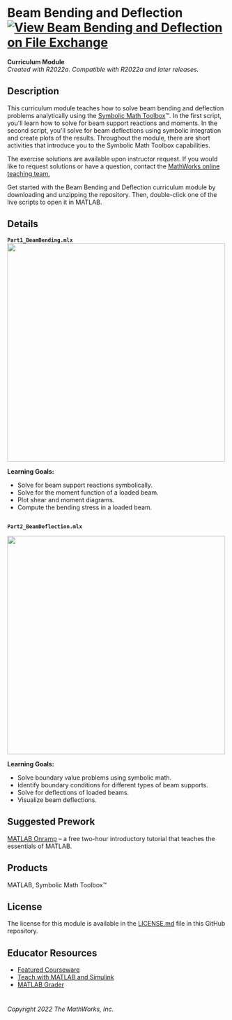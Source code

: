 # Beam Bending and Deflection [![View Beam Bending and Deflection on File Exchange](https://www.mathworks.com/matlabcentral/images/matlab-file-exchange.svg)](https://www.mathworks.com/matlabcentral/fileexchange/113670-beam-bending-and-deflection/)  
**Curriculum Module**  
_Created with R2022a. Compatible with R2022a and later releases._  

## Description ##
This curriculum module teaches how to solve beam bending and deflection problems analytically using the [Symbolic Math Toolbox](https://www.mathworks.com/products/symbolic.html)&trade;.
In the first script, you'll learn how to solve for beam support reactions and moments. In the second script, you'll solve for beam deflections using symbolic integration and create plots of the results. 
Throughout the module, there are short activities that introduce you to the Symbolic Math Toolbox capabilities.

The exercise solutions are available upon instructor request. If you would like to request solutions or have a question, contact the <a href="mailto:onlineteaching@mathworks.com">MathWorks online teaching team.</a>

Get started with the Beam Bending and Deflection curriculum module by downloading and unzipping the repository. Then, double-click one of the live scripts to open it in MATLAB.

## Details ##
**`Part1_BeamBending.mlx`**  
<img width=500 src="https://user-images.githubusercontent.com/81383420/174607678-5a747acb-3a41-41a9-bfb7-248c0c7cdad2.png">

**Learning Goals:**
- Solve for beam support reactions symbolically.
- Solve for the moment function of a loaded beam.
- Plot shear and moment diagrams.
- Compute the bending stress in a loaded beam.

## ##
**`Part2_BeamDeflection.mlx`**  

<img width=500 src="https://user-images.githubusercontent.com/81383420/174606212-f77ec43f-500a-41dd-9888-93d74f3b763b.png">

**Learning Goals:**
- Solve boundary value problems using symbolic math.
- Identify boundary conditions for different types of beam supports.
- Solve for deflections of loaded beams.
- Visualize beam deflections.

## ##
## Suggested Prework ##
[MATLAB Onramp](https://www.mathworks.com/learn/tutorials/matlab-onramp.html) – a free two-hour introductory tutorial that teaches the essentials of MATLAB.

## Products ##
MATLAB, Symbolic Math Toolbox&trade;

## License ##
The license for this module is available in the [LICENSE.md](license.md) file in this GitHub repository.

## Educator Resources ##
* [Featured Courseware](https://www.mathworks.com/academia/courseware/course-materials.html)
* [Teach with MATLAB and Simulink](https://www.mathworks.com/academia/educators.html)
* [MATLAB Grader](https://www.mathworks.com/products/matlab-grader.html)

# #

_Copyright 2022 The MathWorks, Inc._
